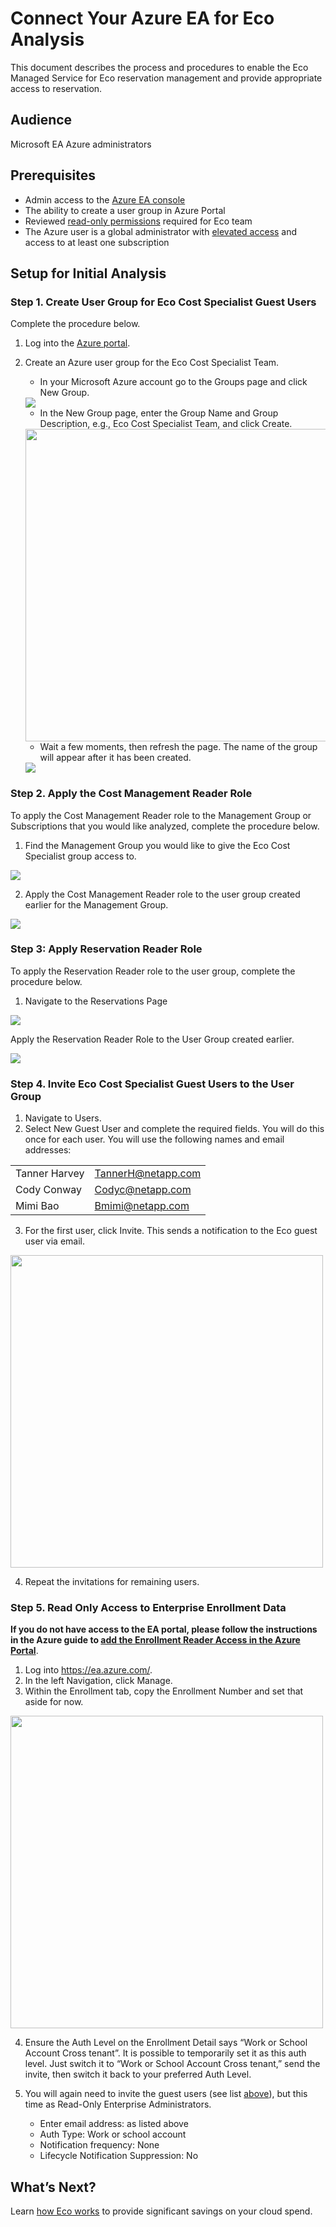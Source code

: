 # Connect Your Azure EA for Eco Analysis

This document describes the process and procedures to enable the Eco Managed Service for Eco reservation management and provide appropriate access to reservation.

## Audience

Microsoft EA Azure administrators

## Prerequisites

- Admin access to the [Azure EA console](https://ea.azure.com/)
- The ability to create a user group in Azure Portal
- Reviewed [read-only permissions](https://docs.spot.io/eco/azure-tutorials/access-roles-read-only) required for Eco team
- The Azure user is a global administrator with [elevated access](https://docs.microsoft.com/en-us/azure/role-based-access-control/elevate-access-global-admin#elevate-access-for-a-global-administrator) and access to at least one subscription

## Setup for Initial Analysis

### Step 1. Create User Group for Eco Cost Specialist Guest Users

Complete the procedure below.
1. Log into the [Azure portal](https://portal.azure.com/).
2. Create an Azure user group for the Eco Cost Specialist Team.
   - In your Microsoft Azure account go to the Groups page and click New Group.

   <img src="/connect-your-cloud-provider/_media/connect-azure-ea-n001.png" />

   - In the New Group page, enter the Group Name and Group Description, e.g., Eco Cost Specialist Team, and click Create.

   <img src="/connect-your-cloud-provider/_media/connect-azure-ea-n002.png" width="500"/>

   - Wait a few moments, then refresh the page. The name of the group will appear after it has been created.

   <img src="/connect-your-cloud-provider/_media/connect-azure-ea-n003.png" />

### Step 2. Apply the Cost Management Reader Role

To apply the Cost Management Reader role to the Management Group or Subscriptions that you would like analyzed, complete the procedure below.

1. Find the Management Group you would like to give the Eco Cost Specialist group access to.

<img src="/connect-your-cloud-provider/_media/connect-azure-ea-n004.png" />

2. Apply the Cost Management Reader role to the user group created earlier for the Management Group.

<img src="/connect-your-cloud-provider/_media/connect-azure-ea-n005.png" />

### Step 3: Apply Reservation Reader Role

To apply the Reservation Reader role to the user group, complete the procedure below.
1. Navigate to the Reservations Page

<img src="/connect-your-cloud-provider/_media/connect-azure-ea-n006.png" />

Apply the Reservation Reader Role to the User Group created earlier.

<img src="/connect-your-cloud-provider/_media/connect-azure-ea-n007.png" />

### Step 4. Invite Eco Cost Specialist Guest Users to the User Group

1. Navigate to Users.
2. Select New Guest User and complete the required fields. You will do this once for each user. You will use the following names and email addresses:

|  |  |
|---|---|
|  Tanner Harvey   |  TannerH@netapp.com   |
|  Cody Conway   |  Codyc@netapp.com   |
|  Mimi Bao   |  Bmimi@netapp.com   |

3. For the first user, click Invite. This sends a notification to the Eco guest user via email.

<img src="/connect-your-cloud-provider/_media/connect-azure-ea-n008.png" width="500" />

4. Repeat the invitations for remaining users.

### Step 5. Read Only Access to Enterprise Enrollment Data

**If you do not have access to the EA portal, please follow the instructions in the Azure guide to [add the Enrollment Reader Access in the Azure Portal](https://learn.microsoft.com/en-us/azure/cost-management-billing/manage/direct-ea-administration#add-another-enterprise-administrator)**.

1. Log into https://ea.azure.com/.
2. In the left Navigation, click Manage.
3. Within the Enrollment tab, copy the Enrollment Number and set that aside for now.

<img src="/connect-your-cloud-provider/_media/connect-azure-ea-n009.png" width="500" />

4. Ensure the Auth Level on the Enrollment Detail says “Work or School Account Cross tenant”. It is possible to temporarily set it as this auth level. Just switch it to “Work or School Account Cross tenant,” send the invite, then switch it back to your preferred Auth Level.

5. You will again need to invite the guest users (see list [above](eco/getting-started/connect-azure-ea-to-eco?id=steps-to-invite-users)), but this time as Read-Only Enterprise Administrators.

   - Enter email address: as listed above
   - Auth Type: Work or school account
   - Notification frequency: None
   - Lifecycle Notification Suppression: No

## What’s Next?

Learn [how Eco works](eco/azure-tutorials/) to provide significant savings on your cloud spend.
